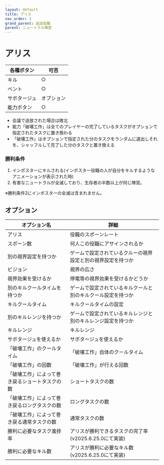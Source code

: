 ```yaml
---
layout: default
title: アリス
nav_order: 1
grand_parent: 追加役職
parent: ニュートラル陣営
---
```


# アリス

|  各種ボタン |  可否  |
| ---- | ---- |
|  キル  | ○ |
|  ベント  | ○ |
|  サボタージュ  | オプション |
|  能力ボタン  | ○ |

* 会議で追放された場合は敗北
* 能力「破壊工作」は全てのプレイヤーの完了しているタスクがオプションで指定されたタスクに置き換わる
* 「破壊工作」はオプションで指定された分のタスクをランダムに選出しそれを、シャッフルして完了した分のタスクと置き換える

### 勝利条件
1. インポスターにキルされる(インポスター役職の人が自分をキルするようなアニメーションが表示された時)
2. 有害なニュートラルが全滅しており、生存者の半数以上が同じ陣営。

※勝利条件2にインポスターの全滅は含まれません。

## オプション

|  オプション名 |  詳細  |
| ---- | ---- |
|  アリス  | 役職のスポーンレート |
|  スポーン数  | 何人この役職にアサインされるか |
|  別の視界設定を持つか  |  ゲームで設定されているクルーの視界設定と別の視界設定を持つか  |
|  ビジョン  |  視界の広さ  |
|  視界効果を受けるか  |  停電等の視界効果を受けるかどうか  |
|  別のキルクールタイムを持つか  | ゲームで設定されているキルクールと別のキルクール設定を持つか |
|  キルクールタイム  |  キルクールタイムの設定  |
|  別のキルレンジを持つか  |  ゲームで設定されているキルレンジと別のキルレンジ設定を持つか  |
|  キルレンジ  |  キルレンジ  |
|  サボタージュを使えるか |  サボタージュを使えるか  |
|  「破壊工作」のクールタイム  | 「破壊工作」自体のクールタイム |
|  「破壊工作」の回数  |  「破壊工作」が行える回数  |
|  「破壊工作」によって巻き戻るショートタスクの数  | ショートタスクの数 |
|  「破壊工作」によって巻き戻るロングタスクの数  |  ロングタスクの数  |
|  「破壊工作」によって巻き戻る通常タスクの数  | 通常タスクの数 |
|  勝利に必要なタスク進捗率  |  アリスが勝利できるタスクの完了率(v2025.6.25.0にて実装)  |
|  勝利に必要なキル数 | アリスが勝利に必要なキル数(v2025.6.25.0にて実装) |